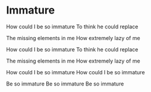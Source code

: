 # Immature

How could I be so immature
To think he could replace

The missing elements in me
How extremely lazy of me

How could I be so immature
To think he could replace

The missing elements in me
How extremely lazy of me

How could I be so immature
How could I be so immature

Be so immature
Be so immature
Be so immature
